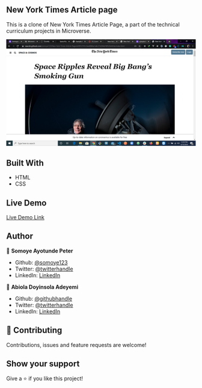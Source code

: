 ## New York Times Article page

This is a clone of New York Times Article Page, a part of the technical curriculum projects in Microverse.

![screenshot](./screenshot.png)

## Built With

- HTML
- CSS

## Live Demo

[Live Demo Link](https://rawcdn.githack.com/somoye123/New-York-Times-Article-Page/cbe6d2868637f4613808b8d8865281047d934fa0/index.html)

## Author

👤 **Somoye Ayotunde Peter**

- Github: [@somoye123](https://github.com/somoye123)
- Twitter: [@twitterhandle](https://twitter.com/ayotunde_197)
- LinkedIn: [LinkedIn](https://www.linkedin.com/in/somoye-ayotunde-03a471161)

👤 **Abiola Doyinsola Adeyemi**

- Github: [@githubhandle](https://github.com/abidoyinsola1)
- Twitter: [@twitterhandle](https://twitter.com/abidoyinsola)
- LinkedIn: [LinkedIn](https://www.linkedin.com/in/doyinsola-adeyemi)

## 🤝 Contributing

Contributions, issues and feature requests are welcome!

## Show your support

Give a ⭐️ if you like this project!
